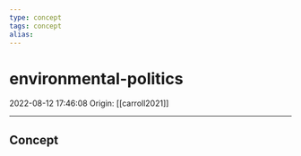 ```yaml
---
type: concept
tags: concept
alias:
---
```


# environmental-politics

2022-08-12 17:46:08
Origin: [[carroll2021]]

---

## Concept
